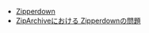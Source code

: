 
- [Zipperdown](https://zipperdown.org/)
- [ZipArchiveにおける Zipperdownの問題](https://github.com/ZipArchive/ZipArchive/issues/453)

